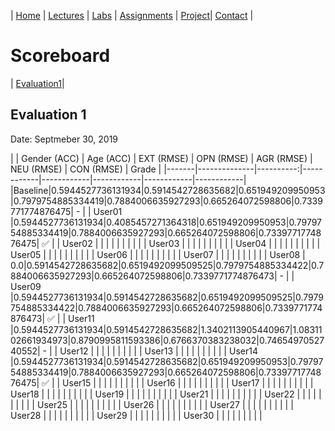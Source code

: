 | [Home](index.md) | [Lectures](lectures.md) | [Labs](labs.md) | [Assignments](assignments.md) | [Project](project.md)| [Contact](contact.md) |


# Scoreboard

| [Evaluation1](scores/evaluation1.md)|

## Evaluation 1

Date: Septmeber 30, 2019

|       | Gender (ACC) | Age (ACC) | EXT (RMSE) | OPN (RMSE) | AGR (RMSE) | NEU (RMSE) | CON (RMSE) | Grade |
|-------|--------------|----------:|------------|------------|------------|------------|------------|
|Baseline|0.5944527736131934|0.5914542728635682|0.651949209950953|0.7979754885334419|0.7884006635927293|0.665264072598806|0.7339771774876475|      -     |
| User01 |0.5944527736131934|0.4085457271364318|0.651949209950953|0.7979754885334419|0.7884006635927293|0.665264072598806|0.7339771774876475|      ✅     |
| User02 |              |           |            |            |            |            |            |            |
| User03 |              |           |            |            |            |            |            |            |
| User04 |              |           |            |            |            |            |            |            |
| User05 |              |           |            |            |            |            |            |            |
| User06 |              |           |            |            |            |            |            |            |
| User07 |              |           |            |            |            |            |            |            |
| User08 | 0.0|0.5914542728635682|0.6519492099509525|0.7979754885334422|0.7884006635927293|0.665264072598806|0.7339771774876473|      -     |
| User09 |0.5944527736131934|0.5914542728635682|0.6519492099509525|0.7979754885334422|0.7884006635927293|0.665264072598806|0.7339771774876473|      ✅     |
| User11 |0.5944527736131934|0.5914542728635682|1.3402113905440967|1.0831102661934973|0.8790995811593386|0.6766370383238032|0.7465497052740552|      -     |
| User12 |              |           |            |            |            |            |            |            |
| User13 |              |           |            |            |            |            |            |            |
| User14 |0.5944527736131934|0.5914542728635682|0.651949209950953|0.7979754885334419|0.7884006635927293|0.665264072598806|0.7339771774876475|      ✅     |
| User15 |              |           |            |            |            |            |            |            |
| User16 |              |           |            |            |            |            |            |            |
| User17 |              |           |            |            |            |            |            |            |
| User18 |              |           |            |            |            |            |            |            |
| User19 |              |           |            |            |            |            |            |            |
| User21 |              |           |            |            |            |            |            |            |
| User22 |              |           |            |            |            |            |            |            |
| User25 |              |           |            |            |            |            |            |            |
| User26 |              |           |            |            |            |            |            |            |
| User27 |              |           |            |            |            |            |            |            |
| User28 |              |           |            |            |            |            |            |            |
| User29 |              |           |            |            |            |            |            |            |
| User30 |              |           |            |            |            |            |            |            |
